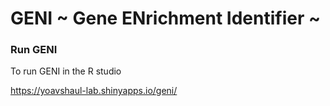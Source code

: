 GENI ~ Gene ENrichment Identifier ~
====
### Run GENI 

To run GENI in the R studio

https://yoavshaul-lab.shinyapps.io/geni/
